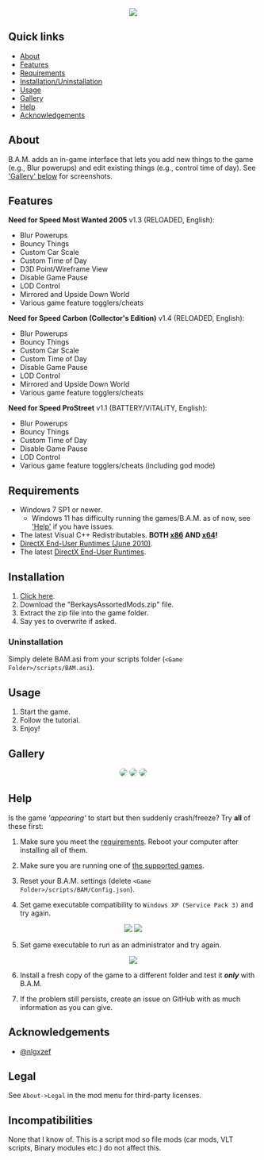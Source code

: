 <div align="center">
  <img src=".github/UI.png?raw=true" />
  <br/>
</div>

## Quick links

- [About](#about)
- [Features](#features)
- [Requirements](#requirements)
- [Installation/Uninstallation](#install)
- [Usage](#usage)
- [Gallery](#gallery)
- [Help](#help)
- [Acknowledgements](#acknowledgements)

<!----><a name="about"></a>
## About
B.A.M. adds an in-game interface that lets you add new things to the game (e.g., Blur powerups) and edit existing things (e.g., control time of day). See ['Gallery' below](#gallery) for screenshots.

<!----><a name="features"></a>
## Features

**Need for Speed Most Wanted 2005** v1.3 (RELOADED, English):

- Blur Powerups
- Bouncy Things
- Custom Car Scale
- Custom Time of Day
- D3D Point/Wireframe View
- Disable Game Pause
- LOD Control
- Mirrored and Upside Down World
- Various game feature togglers/cheats

**Need for Speed Carbon (Collector's Edition)** v1.4 (RELOADED, English):

- Blur Powerups
- Bouncy Things
- Custom Car Scale
- Custom Time of Day
- Disable Game Pause
- LOD Control
- Mirrored and Upside Down World
- Various game feature togglers/cheats

**Need for Speed ProStreet** v1.1 (BATTERY/ViTALiTY, English):

- Blur Powerups
- Bouncy Things
- Custom Time of Day
- Disable Game Pause
- LOD Control
- Various game feature togglers/cheats (including god mode)

<!----><a name="requirements"></a>
## Requirements
- Windows 7 SP1 or newer.
    - Windows 11 has difficulty running the games/B.A.M. as of now, see ['Help'](#help) if you have issues.
- The latest Visual C++ Redistributables. **BOTH [x86](https://aka.ms/vs/17/release/vc_redist.x86.exe) AND [x64](https://aka.ms/vs/17/release/vc_redist.x64.exe)!**
- [DirectX End-User Runtimes (June 2010)](https://www.microsoft.com/en-us/download/details.aspx?id=8109).
- The latest [DirectX End-User Runtimes](https://www.microsoft.com/en-us/download/details.aspx?id=35).

<!----><a name="install"></a>
## Installation
1. [Click here](https://github.com/berkayylmao/BerkaysAssortedMods/releases/latest).
2. Download the "BerkaysAssortedMods.zip" file.
3. Extract the zip file into the game folder.
4. Say yes to overwrite if asked.

### Uninstallation
Simply delete BAM.asi from your scripts folder (`<Game Folder>/scripts/BAM.asi`).

<!----><a name="usage"></a>
## Usage
1. Start the game.
2. Follow the tutorial.
3. Enjoy!

<!----><a name="gallery"></a>
## Gallery
<p align="center">
<img style="border-radius:10px" src=".github/MW05.png?raw=true" />
<img style="border-radius:10px" src=".github/Carbon.png?raw=true" />
<img style="border-radius:10px" src=".github/ProStreet.png?raw=true" />
</p>

<!----><a name="help"></a>
## Help
Is the game _'appearing'_ to start but then suddenly crash/freeze? Try **all** of these first:

1. Make sure you meet the [requirements](#requirements). Reboot your computer after installing all of them.

2. Make sure you are running one of [the supported games](#features).

3. Reset your B.A.M. settings (delete `<Game Folder>/scripts/BAM/Config.json`).

4. Set game executable compatibility to `Windows XP (Service Pack 3)` and try again.
<p align="center">
<img src=".github/WindowsContextMenu.png?raw=true" />
<img src=".github/WindowsCompatibilityWindow.png?raw=true" />
</p>

5. Set game executable to run as an administrator and try again.
<p align="center">
<img src=".github/WindowsRunAsAdminWindow.png?raw=true" />
</p>

6. Install a fresh copy of the game to a different folder and test it **_only_** with B.A.M.

7. If the problem still persists, create an issue on GitHub with as much information as you can give.

<!----><a name="acknowledgements"></a>
## Acknowledgements
- [@nlgxzef](https://github.com/nlgxzef)

## Legal
See `About->Legal` in the mod menu for third-party licenses.

## Incompatibilities
None that I know of. This is a script mod so file mods (car mods, VLT scripts, Binary modules etc.) do not affect this.
